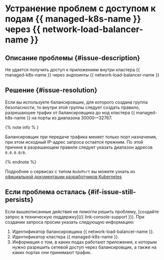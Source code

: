 # Устранение проблем с доступом к подам {{ managed-k8s-name }} через {{ network-load-balancer-name }}


## Описание проблемы {#issue-description}

Не удается получить доступ к приложениям внутри кластера {{ managed-k8s-name }} через эндпоинты {{ network-load-balancer-name }}
  
## Решение {#issue-resolution}

Если вы используете балансировшик, для которого создана группа безопасности, то внутри этой группы следует создать правило, разрешаюшее трафик от балансировщика до нод кластера {{ managed-k8s-name }} на порты из диапазона 30000—32767.

{% note info % }

Балансировщик при передаче трафика меняет только порт назначения, при этом исходный IP-адрес запроса остается прежним. По этой причине в разрешающем правиле следует указать диапазон адресов `0.0.0.0/0`.

{% endnote %}

Подробнее о сервисах с типом `NodePort` вы можете узнать из [официальной документации разработчиков Kubernetes](https://kubernetes.io/docs/concepts/services-networking/service/#type-nodeport)

## Если проблема осталась {#if-issue-still-persists}

Если вышеописанные действия не помогли решить проблему, [создайте запрос в техническую поддержку]({{ link-console-support }}).
При создании запроса просим указать следующую информацию:

1. Идентификатор балансировщика {{ network-load-balancer-name }}.
2. Идентификатор кластера {{ managed-k8s-name }}.
3. Информация о том, в каких подах работают приложения, к которым нужно разрешить сетевой доступ через балансировщик, а также на каких портах они принимают трафик.
